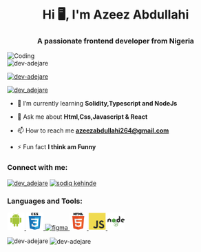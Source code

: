 <h1 align="center">Hi 🖥️, I'm Azeez Abdullahi</h1>
<h3 align="center">A passionate frontend developer from Nigeria</h3>
<img align="right" alt="Coding" width="600" src="https://t3.ftcdn.net/jpg/07/00/66/32/240_F_700663280_vmE4aHL2TCzDxEBv1lbFghPweBbx6I0L.jpg"img/>

<p align="left"> <img src="https://komarev.com/ghpvc/?username=dev-adejare&label=Profile%20views&color=0e75b6&style=flat" alt="dev-adejare" /> </p>

<p align="left"> <a href="https://github.com/ryo-ma/github-profile-trophy"><img src="https://github-profile-trophy.vercel.app/?username=dev-adejare" alt="dev-adejare" /></a> </p>

<p align="left"> <a href="https://twitter.com/dev_adejare" target="blank"><img src="https://img.shields.io/twitter/follow/dev_adejare?logo=twitter&style=for-the-badge" alt="dev_adejare" /></a> </p>

- 🌱 I’m currently learning **Solidity,Typescript and NodeJs**

- 💬 Ask me about **Html,Css,Javascript & React**

- 📫 How to reach me **azeezabdullahi264@gmail.com**

- ⚡ Fun fact **I think am Funny**

<h3 align="left">Connect with me:</h3>
<p align="left">
<a href="https://twitter.com/AzeezAb60402086" target="blank"><img align="center" src="https://raw.githubusercontent.com/rahuldkjain/github-profile-readme-generator/master/src/images/icons/Social/twitter.svg" alt="dev_adejare" height="30" width="40" /></a>
<a href="https://linkedin.com/in/sodiq kehinde" target="blank"><img align="center" src="https://raw.githubusercontent.com/rahuldkjain/github-profile-readme-generator/master/src/images/icons/Social/linked-in-alt.svg" alt="sodiq kehinde" height="30" width="40" /></a>
</p>

<h3 align="left">Languages and Tools:</h3>
<p align="left"> <a href="https://developer.android.com" target="_blank" rel="noreferrer"> <img src="https://raw.githubusercontent.com/devicons/devicon/master/icons/android/android-original-wordmark.svg" alt="android" width="40" height="40"/> </a> <a href="https://www.w3schools.com/css/" target="_blank" rel="noreferrer"> <img src="https://raw.githubusercontent.com/devicons/devicon/master/icons/css3/css3-original-wordmark.svg" alt="css3" width="40" height="40"/> </a> <a href="https://www.figma.com/" target="_blank" rel="noreferrer"> <img src="https://www.vectorlogo.zone/logos/figma/figma-icon.svg" alt="figma" width="40" height="40"/> </a> <a href="https://www.w3.org/html/" target="_blank" rel="noreferrer"> <img src="https://raw.githubusercontent.com/devicons/devicon/master/icons/html5/html5-original-wordmark.svg" alt="html5" width="40" height="40"/> </a> <a href="https://developer.mozilla.org/en-US/docs/Web/JavaScript" target="_blank" rel="noreferrer"> <img src="https://raw.githubusercontent.com/devicons/devicon/master/icons/javascript/javascript-original.svg" alt="javascript" width="40" height="40"/> </a> <a href="https://nodejs.org" target="_blank" rel="noreferrer"> <img src="https://raw.githubusercontent.com/devicons/devicon/master/icons/nodejs/nodejs-original-wordmark.svg" alt="nodejs" width="40" height="40"/> </a> </p>

<p><img align="left" src="https://github-readme-stats.vercel.app/api/top-langs?username=dev-adejare&show_icons=true&locale=en&layout=compact" alt="dev-adejare" /></p>

<p>&nbsp;<img align="center" src="https://github-readme-stats.vercel.app/api?username=dev-adejare&show_icons=true&locale=en" alt="dev-adejare" /></p>
